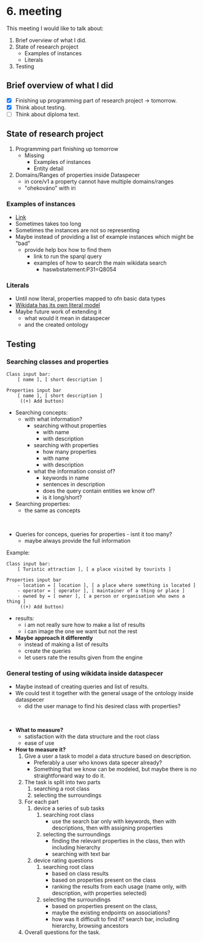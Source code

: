 # 6. meeting

This meeting I would like to talk about:
1. Brief overview of what I did.
2. State of research project
   - Examples of instances
   - Literals
3. Testing

## Brief overview of what I did

- [x] Finishing up programming part of research project -> tomorrow. 
- [x] Think about testing.
- [ ] Think about diploma text.

## State of research project 

1. Programming part finishing up tomorrow
   - Missing
     - Examples of instances
     - Entity detail 
2. Domains/Ranges of properties inside Dataspecer
   - in core/v1 a property cannot have multiple domains/ranges
   - "ohekováno" with iri 

### Examples of instances

- [Link](https://query.wikidata.org/#SELECT%20%3Finstance%0AWHERE%0A%7B%0A%20%20%7B%20%0A%20%20%20%20wd%3AQ41576%20%5Ewdt%3AP279%2a%2F%5Ewdt%3AP31%20%3Finstance%20.%20%0A%20%20%7D%20%0A%20%20union%0A%20%20%7B%0A%20%20%20%20%3Finstance%20wdt%3AP31%20%3Fancestor%20.%0A%20%20%20%20%3Fancestor%20%5Ewdt%3AP279%2B%20wd%3AQ41576%20.%0A%20%20%7D%0A%20%20filter%28strstarts%28str%28%3Finstance%29%2C%20str%28wd%3A%29%29%29%0A%7D%20limit%205)
- Sometimes takes too long
- Sometimes the instances are not so representing
- Maybe instead of providing a list of example instances which might be "bad"
  - provide help box how to find them
    - link to run the sparql query
    - examples of how to search the main wikidata search
      - haswbstatement:P31=Q8054

### Literals 

- Until now literal, properties mapped to ofn basic data types
- [Wikidata has its own literal model](https://www.mediawiki.org/wiki/Wikibase/Indexing/RDF_Dump_Format)
- Maybe future work of extending it
  - what would it mean in dataspecer
  - and the created ontology

## Testing 

### Searching classes and properties

```
Class input bar:
    [ name ], [ short description ]

Properties input bar
    [ name ], [ short description ]
     ((+) Add button)
```

- Searching concepts:
  - with what information?
      - searching without properties
        - with name
        - with description
      - searching with properties
        - how many properties
        - with name
        - with description
      - what the information consist of?
         - keywords in name
         - sentences in description
         - does the query contain entities we know of?
         - is it long/short?
- Searching properties:
  - the same as concepts

<br>

- Queries for conceps, queries for properties - isnt it too many?
  - maybe always provide the full information

Example:

```
Class input bar:
    [ Turistic attraction ], [ a place visited by tourists ]

Properties input bar
    - location = [ location ], [ a place where something is located ]
    - operator = [ operator ], [ maintainer of a thing or place ]
    - owned by = [ owner ], [ a person or organisation who owns a thing ]
     ((+) Add button)
```

- results:
  - i am not really sure how to make a list of results
  - i can image the one we want but not the rest
- **Maybe approach it differently**
  - instead of making a list of results
  - create the queries
  - let users rate the results given from the engine

### General testing of using wikidata inside dataspecer

- Maybe instead of creating queries and list of results.
- We could test it together with the general usage of the ontology inside dataspecer
  - did the user manage to find his desired class with properties?

<br>

- **What to measure?**
  - satisfaction with the data structure and the root class
  - ease of use
- **How to measure it?**
  1. Give a user a task to model a data structure based on description.
       - Preferably a user who knows data specer already?
       - Something that we know can be modeled, but maybe there is no straightforward way to do it.  
  2. The task is split into two parts
     1. searching a root class
     2. selecting the surroundings
  3. For each part
     1. device a series of sub tasks
        1. searching root class
             - use the search bar only with keywords, then with descriptions, then with assigning properties
        2. selecting the surroundings
            - finding the relevant properties in the class, then with including hierarchy
            - searching with text bar
     2. device rating questions
        1. searching root class 
            - based on class results
            - based on properties present on the class
            - ranking the results from each usage (name only, with description, with properties selected)
        2. selecting the surroundings
            - based on properties present on the class,
            - maybe the existing endpoints on associations?
            - how was it difficult to find it? search bar, including hierarchy, browsing ancestors      
   4. Overall questions for the task.


